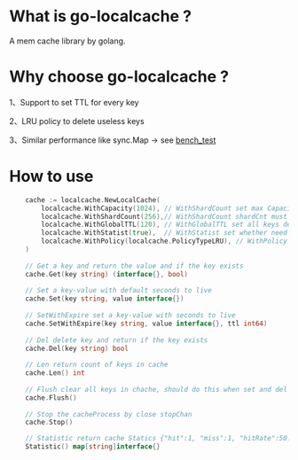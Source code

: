 # What is go-localcache ?
A mem cache library by golang.

# Why choose go-localcache ?
1、Support to set TTL for every key 

2、LRU policy to delete useless keys

3、Similar performance like sync.Map -> see [bench_test](https://github.com/MoeYang/go-localcache/tree/main/benchtest "bench_test")


# How to use
```go
	cache := localcache.NewLocalCache(
		localcache.WithCapacity(1024), // WithShardCount set max Capacity
		localcache.WithShardCount(256),// WithShardCount shardCnt must be a power of 2
		localcache.WithGlobalTTL(120), // WithGlobalTTL set all keys default expire time of seconds
		localcache.WithStatist(true),  // WithStatist set whether need to caculate the cache stastic
		localcache.WithPolicy(localcache.PolicyTypeLRU), // WithPolicy set the elimination policy of key
	)
	
	// Get a key and return the value and if the key exists
	cache.Get(key string) (interface{}, bool)
	
	// Set a key-value with default seconds to live
	cache.Set(key string, value interface{})
	
	// SetWithExpire set a key-value with seconds to live
	cache.SetWithExpire(key string, value interface{}, ttl int64)
	
	// Del delete key and return if the key exists
	cache.Del(key string) bool
	
	// Len return count of keys in cache
	cache.Len() int
	
	// Flush clear all keys in chache, should do this when set and del is stop
	cache.Flush()
	
	// Stop the cacheProcess by close stopChan
	cache.Stop()

	// Statistic return cache Statics {"hit":1, "miss":1, "hitRate":50.0}
	Statistic() map[string]interface{}
```
